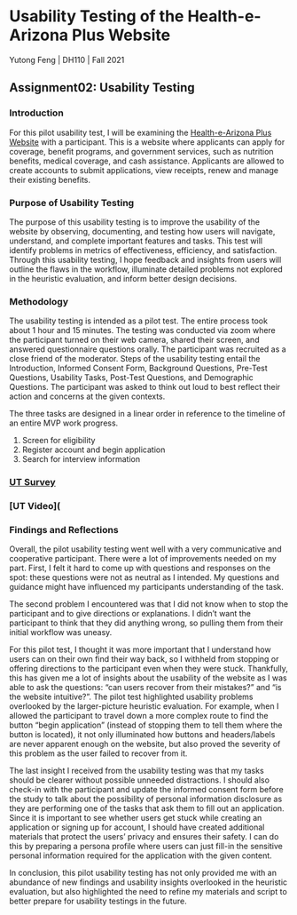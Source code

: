 # Usability Testing of the Health-e-Arizona Plus Website
Yutong Feng | DH110 | Fall 2021

## Assignment02: Usability Testing

### Introduction

For this pilot usability test, I will be examining the [Health-e-Arizona Plus Website](https://www.healthearizonaplus.gov/Login/Default) with a participant. This is a website where applicants can apply for coverage, benefit programs, and government services, such as nutrition benefits, medical coverage, and cash assistance. Applicants are allowed to create accounts to submit applications, view receipts, renew and manage their existing benefits. 

### Purpose of Usability Testing

The purpose of this usability testing is to improve the usability of the website by observing, documenting, and testing how users will navigate, understand, and complete important features and tasks. This test will identify problems in metrics of effectiveness, efficiency, and satisfaction. Through this usability testing, I hope feedback and insights from users will outline the flaws in the workflow, illuminate detailed problems not explored in the heuristic evaluation, and inform better design decisions. 

### Methodology
The usability testing is intended as a pilot test. The entire process took about 1 hour and 15 minutes. The testing was conducted via zoom where the participant turned on their web camera, shared their screen, and answered questionnaire questions orally. The participant was recruited as a close friend of the moderator. Steps of the usability testing entail the Introduction, Informed Consent Form, Background Questions, Pre-Test Questions, Usability Tasks, Post-Test Questions, and Demographic Questions. The participant was asked to think out loud to best reflect their action and concerns at the given contexts. 

The three tasks are designed in a linear order in reference to the timeline of an entire MVP work progress.
1. Screen for eligibility
2. Register account and begin application
3. Search for interview information

### [UT Survey](https://forms.gle/svYUGKk5mj7eYe5t5)
### [UT Video](

### Findings and Reflections

Overall, the pilot usability testing went well with a very communicative and cooperative participant. There were a lot of improvements needed on my part. First, I felt it hard to come up with questions and responses on the spot: these questions were not as neutral as I intended. My questions and guidance might have influenced my participants understanding of the task. 

The second problem I encountered was that I did not know when to stop the participant and to give directions or explanations. I didn’t want the participant to think that they did anything wrong, so pulling them from their initial workflow was uneasy. 

For this pilot test, I thought it was more important that I understand how users can on their own find their way back, so I withheld from stopping or offering directions to the participant even when they were stuck. Thankfully, this has given me a lot of insights about the usability of the website as I was able to ask the questions: “can users recover from their mistakes?” and “is the website intuitive?”. The pilot test highlighted usability problems overlooked by the larger-picture heuristic evaluation. For example, when I allowed the participant to travel down a more complex route to find the button “begin application” (instead of stopping them to tell them where the button is located), it not only illuminated how buttons and headers/labels are never apparent enough on the website, but also proved the severity of this problem as the user failed to recover from it. 

The last insight I received from the usability testing was that my tasks should be clearer without possible unneeded distractions. I should also check-in with the participant and update the informed consent form before the study to talk about the possibility of personal information disclosure as they are performing one of the tasks that ask them to fill out an application. Since it is important to see whether users get stuck while creating an application or signing up for account, I should have created additional materials that protect the users’ privacy and ensures their safety. I can do this by preparing a persona profile where users can just fill-in the sensitive personal information required for the application with the given content. 

In conclusion, this pilot usability testing has not only provided me with an abundance of new findings and usability insights overlooked in the heuristic evaluation, but also highlighted the need to refine my materials and script to better prepare for usability testings in the future. 
